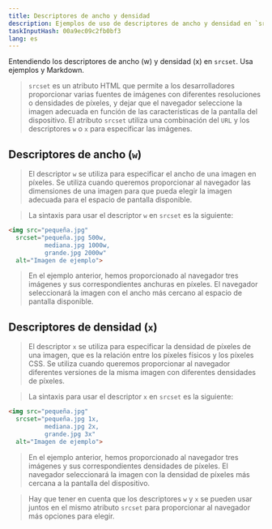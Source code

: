 ```yaml
---
title: Descriptores de ancho y densidad
description: Ejemplos de uso de descriptores de ancho y densidad en `srcset`
taskInputHash: 00a9ec09c2fb0bf3
lang: es
---
```

Entendiendo los descriptores de ancho (w) y densidad (x) en `srcset`. Usa ejemplos y Markdown.

> `srcset` es un atributo HTML que permite a los desarrolladores proporcionar varias fuentes de imágenes con diferentes resoluciones o densidades de píxeles, y dejar que el navegador seleccione la imagen adecuada en función de las características de la pantalla del dispositivo. El atributo `srcset` utiliza una combinación del `URL` y los descriptores `w` o `x` para especificar las imágenes.
## Descriptores de ancho (`w`)

> El descriptor `w` se utiliza para especificar el ancho de una imagen en píxeles. Se utiliza cuando queremos proporcionar al navegador las dimensiones de una imagen para que pueda elegir la imagen adecuada para el espacio de pantalla disponible.

> La sintaxis para usar el descriptor `w` en `srcset` es la siguiente:

```html
<img src="pequeña.jpg"
  srcset="pequeña.jpg 500w,
          mediana.jpg 1000w,
          grande.jpg 2000w"
  alt="Imagen de ejemplo">
```



> En el ejemplo anterior, hemos proporcionado al navegador tres imágenes y sus correspondientes anchuras en píxeles. El navegador seleccionará la imagen con el ancho más cercano al espacio de pantalla disponible.
## Descriptores de densidad (`x`)

> El descriptor `x` se utiliza para especificar la densidad de píxeles de una imagen, que es la relación entre los píxeles físicos y los píxeles CSS. Se utiliza cuando queremos proporcionar al navegador diferentes versiones de la misma imagen con diferentes densidades de píxeles.

> La sintaxis para usar el descriptor `x` en `srcset` es la siguiente:

```html
<img src="pequeña.jpg"
  srcset="pequeña.jpg 1x,
          mediana.jpg 2x,
          grande.jpg 3x"
  alt="Imagen de ejemplo">
```


> En el ejemplo anterior, hemos proporcionado al navegador tres imágenes y sus correspondientes densidades de píxeles. El navegador seleccionará la imagen con la densidad de píxeles más cercana a la pantalla del dispositivo.

> Hay que tener en cuenta que los descriptores `w` y `x` se pueden usar juntos en el mismo atributo `srcset` para proporcionar al navegador más opciones para elegir.
